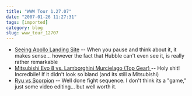 ```yaml
---
title: "WWW Tour 1.27.07"
date: "2007-01-26 11:27:31"
tags: [imported]
category: blog
slug: www_tour_12707
---
```


<ul>
    <li><a title="Where's 3m resolution when you need it" href="https://science.nasa.gov/headlines/y2005/11jul_lroc.htm">Seeing Apollo Landing Site</a> -- When you pause and think about it, it makes sense... however the fact that Hubble can't even see it, is really rather remarkable</li>
    <li><a title="And the Evo wins!" href="https://www.youtube.com/watch?v=IbdgNna5Ne0">Mitsubishi Evo 8 vs. Lamborghini Murcielago (Top Gear) </a>-- Holy shit! Incredbile! If it didn't look so bland (and its still a Mitsubishi)</li>
    <li><a href="https://youtube.com/watch?v=2TXPFgRsVUE" title="Finish Him">Ryu vs Scorpion</a> -- Well done fight sequence. I don't think its a "game," just some video editing... but well worth it.</li>
</ul>
